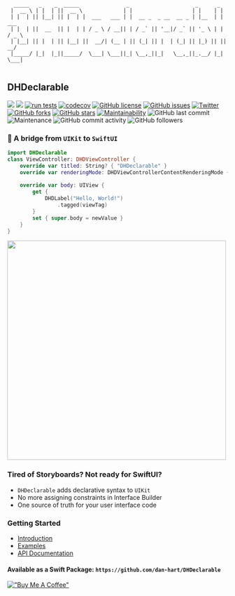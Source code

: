 ```
  _____   _    _  _____               _                     _      _       
 |  __ \ | |  | ||  __ \             | |                   | |    | |      
 | |  | || |__| || |  | |  ___   ___ | |  __ _  _ __  __ _ | |__  | |  ___ 
 | |  | ||  __  || |  | | / _ \ / __|| | / _` || '__|/ _` || '_ \ | | / _ \
 | |__| || |  | || |__| ||  __/| (__ | || (_| || |  | (_| || |_) || ||  __/
 |_____/ |_|  |_||_____/  \___| \___||_| \__,_||_|   \__,_||_.__/ |_| \___|
 
```
## DHDeclarable
[![](https://img.shields.io/endpoint?url=https%3A%2F%2Fswiftpackageindex.com%2Fapi%2Fpackages%2Fdan-hart%2FDHDeclarable%2Fbadge%3Ftype%3Dswift-versions)](https://swiftpackageindex.com/dan-hart/DHDeclarable)
[![](https://img.shields.io/endpoint?url=https%3A%2F%2Fswiftpackageindex.com%2Fapi%2Fpackages%2Fdan-hart%2FDHDeclarable%2Fbadge%3Ftype%3Dplatforms)](https://swiftpackageindex.com/dan-hart/DHDeclarable)
[![run tests](https://github.com/dan-hart/DHDeclarable/actions/workflows/test.yml/badge.svg)](https://github.com/dan-hart/DHDeclarable/actions/workflows/test.yml)
[![codecov](https://codecov.io/gh/dan-hart/DHDeclarable/branch/dev/graph/badge.svg?token=X0G7HAZ7S4)](https://codecov.io/gh/dan-hart/DHDeclarable)
[![GitHub license](https://img.shields.io/github/license/dan-hart/DHDeclarable)](https://github.com/dan-hart/DHDeclarable/blob/main/LICENSE)
[![GitHub issues](https://img.shields.io/github/issues/dan-hart/DHDeclarable)](https://github.com/dan-hart/DHDeclarable/issues)
[![Twitter](https://img.shields.io/twitter/url?style=social&url=https%3A%2F%2Fgithub.com%2Fdan-hart%2FDHDeclarable)](https://twitter.com/intent/tweet?text=Wow:&url=https%3A%2F%2Fgithub.com%2Fdan-hart%2FDHDeclarable)
[![GitHub forks](https://img.shields.io/github/forks/dan-hart/DHDeclarable)](https://github.com/dan-hart/DHDeclarable/network)
[![GitHub stars](https://img.shields.io/github/stars/dan-hart/DHDeclarable)](https://github.com/dan-hart/DHDeclarable/stargazers)
[![Maintainability](https://api.codeclimate.com/v1/badges/4e7c983f2dccaf66dfa4/maintainability)](https://codeclimate.com/github/dan-hart/DHDeclarable/maintainability)
![GitHub last commit](https://img.shields.io/github/last-commit/dan-hart/DHDeclarable)
![Maintenance](https://img.shields.io/maintenance/yes/2022)
![GitHub commit activity](https://img.shields.io/github/commit-activity/m/dan-hart/DHDeclarable)
![GitHub followers](https://img.shields.io/github/followers/dan-hart?style=social)
### 🌉 A bridge from `UIKit` to `SwiftUI`

```Swift
import DHDeclarable
class ViewController: DHDViewController {
    override var titled: String? { "DHDeclarable" }
    override var renderingMode: DHDViewControllerContentRenderingMode { .center }
    
    override var body: UIView {
        get {
            DHDLabel("Hello, World!")
                .tagged(viewTag)
        }
        set { super.body = newValue }
    }
}
```

<img src="https://user-images.githubusercontent.com/13913605/159046409-251ba885-fd6c-48af-a728-a49c85686ae4.JPG" height="500">

### Tired of Storyboards? Not ready for SwiftUI?
* `DHDeclarable` adds declarative syntax to `UIKit`
* No more assigning constraints in Interface Builder
* One source of truth for your user interface code

### Getting Started
* [Introduction](https://dan-hart.github.io/DHDeclarable/)
* [Examples](https://dan-hart.github.io/DHDeclarable/DHDeclarable-Examples.html)
* [API Documentation](https://dan-hart.github.io/DHDeclarable/reference/)

#### Available as a Swift Package: `https://github.com/dan-hart/DHDeclarable`

[!["Buy Me A Coffee"](https://www.buymeacoffee.com/assets/img/custom_images/orange_img.png)](https://www.buymeacoffee.com/codedbydan)
